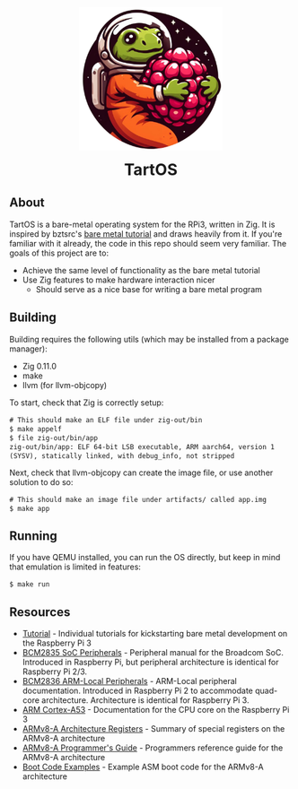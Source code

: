 <p align="center">
    <picture>
      <img src="logo.png" height="256">
    </picture>
    <h1 align="center" style="margin: 0">TartOS</h1>
</p>

## About

TartOS is a bare-metal operating system for the RPi3, written in Zig.
It is inspired by bztsrc's 
[bare metal tutorial](https://github.com/bztsrc/raspi3-tutorial) 
and draws heavily from it. If you're familiar with it already, the
code in this repo should seem very familiar. The goals of this
project are to:
* Achieve the same level of functionality as the bare metal tutorial
* Use Zig features to make hardware interaction nicer
  * Should serve as a nice base for writing a bare metal program

## Building

Building requires the following utils (which may be installed
from a package manager):
* Zig 0.11.0
* make
* llvm (for llvm-objcopy)

To start, check that Zig is correctly setup:
```shell
# This should make an ELF file under zig-out/bin
$ make appelf
$ file zig-out/bin/app
zig-out/bin/app: ELF 64-bit LSB executable, ARM aarch64, version 1 (SYSV), statically linked, with debug_info, not stripped
```

Next, check that llvm-objcopy can create the image file, or use
another solution to do so:
```shell
# This should make an image file under artifacts/ called app.img
$ make app
```

## Running

If you have QEMU installed, you can run the OS directly, but keep
in mind that emulation is limited in features:
```shell
$ make run
```

## Resources
* [Tutorial](https://github.com/bztsrc/raspi3-tutorial) - Individual tutorials for kickstarting bare metal development on the Raspberry Pi 3
* [BCM2835 SoC Peripherals](https://www.raspberrypi.org/app/uploads/2012/02/BCM2835-ARM-Peripherals.pdf) - Peripheral manual for the Broadcom SoC. Introduced in Raspberry Pi, but peripheral architecture is identical for Raspberry Pi 2/3.
* [BCM2836 ARM-Local Peripherals](https://datasheets.raspberrypi.com/bcm2836/bcm2836-peripherals.pdf) - ARM-Local peripheral documentation. Introduced in Raspberry Pi 2 to accommodate quad-core architecture. Architecture is identical for Raspberry Pi 3.
* [ARM Cortex-A53](https://developer.arm.com/documentation/ddi0500/j) - Documentation for the CPU core on the Raspberry Pi 3
* [ARMv8-A Architecture Registers](https://developer.arm.com/documentation/ddi0595/2021-12?lang=en) - Summary of special registers on the ARMv8-A architecture
* [ARMv8-A Programmer's Guide](https://developer.arm.com/documentation/den0024/a/) - Programmers reference guide for the ARMv8-A architecture
* [Boot Code Examples](https://developer.arm.com/documentation/dai0527/latest/) - Example ASM boot code for the ARMv8-A architecture
